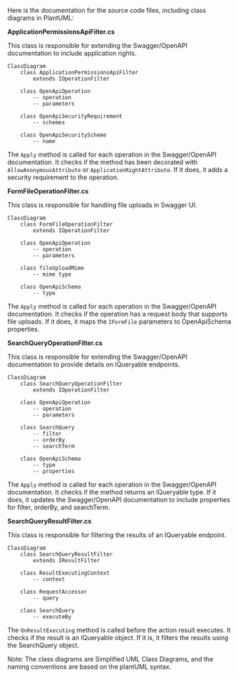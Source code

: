 Here is the documentation for the source code files, including class diagrams in PlantUML:

**ApplicationPermissionsApiFilter.cs**

This class is responsible for extending the Swagger/OpenAPI documentation to include application rights.

```
ClassDiagram
    class ApplicationPermissionsApiFilter
        extends IOperationFilter

    class OpenApiOperation
        -- operation
        -- parameters

    class OpenApiSecurityRequirement
        -- schemes

    class OpenApiSecurityScheme
        -- name
```

The `Apply` method is called for each operation in the Swagger/OpenAPI documentation. It checks if the method has been decorated with `AllowAnonymousAttribute` or `ApplicationRightAttribute`. If it does, it adds a security requirement to the operation.

**FormFileOperationFilter.cs**

This class is responsible for handling file uploads in Swagger UI.

```
ClassDiagram
    class FormFileOperationFilter
        extends IOperationFilter

    class OpenApiOperation
        -- operation
        -- parameters

    class fileUploadMime
        -- mime type

    class OpenApiSchema
        -- type
```

The `Apply` method is called for each operation in the Swagger/OpenAPI documentation. It checks if the operation has a request body that supports file uploads. If it does, it maps the `IFormFile` parameters to OpenApiSchema properties.

**SearchQueryOperationFilter.cs**

This class is responsible for extending the Swagger/OpenAPI documentation to provide details on IQueryable endpoints.

```
ClassDiagram
    class SearchQueryOperationFilter
        extends IOperationFilter

    class OpenApiOperation
        -- operation
        -- parameters

    class SearchQuery
        -- filter
        -- orderBy
        -- searchTerm

    class OpenApiSchema
        -- type
        -- properties
```

The `Apply` method is called for each operation in the Swagger/OpenAPI documentation. It checks if the method returns an IQueryable type. If it does, it updates the Swagger/OpenAPI documentation to include properties for filter, orderBy, and searchTerm.

**SearchQueryResultFilter.cs**

This class is responsible for filtering the results of an IQueryable endpoint.

```
ClassDiagram
    class SearchQueryResultFilter
        extends IResultFilter

    class ResultExecutingContext
        -- context

    class RequestAccessor
        -- query

    class SearchQuery
        -- executeBy
```

The `OnResultExecuting` method is called before the action result executes. It checks if the result is an IQueryable object. If it is, it filters the results using the SearchQuery object.

Note: The class diagrams are Simplified UML Class Diagrams, and the naming conventions are based on the plantUML syntax.
